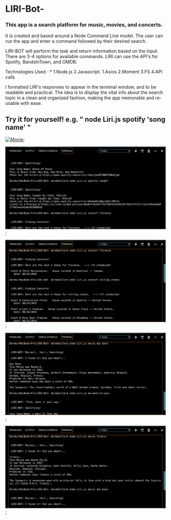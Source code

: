 # LIRI-Bot-

### This app is a search platform for music, movies, and concerts.

It is created and based around a Node Command Line model. 
The user can run the app and enter a command followed by their desired search. 

LIRI-BOT will perform the task and return information based on the input. There are 3-4 options for available commands. LIRI can use the API's for Spotify, BandsInTown, and OMDB.

Technologies Used
⋅⋅* 
1.Node.js
2.Javascript.
1.Axios
2.Moment
3.FS
4.API calls

<!-- Technologies including node extensions like Axios, Moment, and FS allow LIRI to make API calls, read/write misc. files, and convert time/date formatting to a user friendly display.   -->

I formatted LIRI's responses to appear in the terminal window, and to be readable and practical. The idea is to display the vital info about the search topic in a clean and organized fashion, making the app memorable and re-usable with ease. 

## Try it for yourself! e.g. " node Liri.js spotify 'song name' "

[![Movie](https://youtu.be/3T6yXFYliQQ/0.jpg)](https://youtu.be/3T6yXFYliQQ);

![Image](./images/Liri-Demo-1.png "Liri Demo #1");

![Image](./images/Liri-Demo-4.png "Liri Demo #2");

![Image](./images/Liri-Demo-5.png "Liri Demo #3");

![Image](./images/Liri-Demo-6.png "Liri Demo #4");




